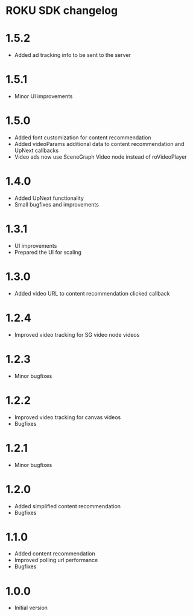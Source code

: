 # ROKU SDK changelog

# 1.5.2
- Added ad tracking info to be sent to the server

# 1.5.1
- Minor UI improvements

# 1.5.0
- Added font customization for content recommendation
- Added videoParams additional data to content recommendation and UpNext callbacks
- Video ads now use SceneGraph Video node instead of roVideoPlayer

# 1.4.0
- Added UpNext functionality
- Small bugfixes and improvements

# 1.3.1
- UI improvements
- Prepared the UI for scaling

# 1.3.0
- Added video URL to content recommendation clicked callback

# 1.2.4
- Improved video tracking for SG video node videos

# 1.2.3
- Minor bugfixes

# 1.2.2
- Improved video tracking for canvas videos
- Bugfixes

# 1.2.1
- Minor bugfixes

# 1.2.0
- Added simplified content recommendation
- Bugfixes

# 1.1.0
- Added content recommendation
- Improved polling url performance
- Bugfixes

# 1.0.0
- Initial version
